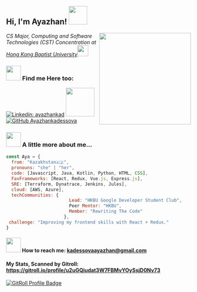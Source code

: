 <!--
**ayazhankadessova/ayazhankadessova** is a ✨ _special_ ✨ repository because its `README.md` (this file) appears on your GitHub profile.

Here are some ideas to get you started:

- 🔭 I’m currently working on ...
- 🌱 I’m currently learning ...
- 👯 I’m looking to collaborate on ...
- 🤔 I’m looking for help with ...
- 💬 Ask me about ...
- 📫 How to reach me: ...
- 😄 Pronouns: ...
- ⚡ Fun fact: ...
-->

<h2> Hi, I'm Ayazhan! <img src="https://media.giphy.com/media/SsBGWQvtVJJqCkMXe2/giphy.gif" width="50"></h2>

<img align='right' src="https://media.giphy.com/media/BferOKonYOspm28AiB/giphy.gif" width=250>
<p><em>CS Major, Computing and Software Technologies (CST) Concentration at <a href="https://www.comp.hkbu.edu.hk/v1/">Hong Kong Baptist University</a><img src="https://media.giphy.com/media/fYSnHlufseco8Fh93Z/giphy.gif" width="30"></br></em></p>

### <img src="https://media.giphy.com/media/dZcsQfCXxIBii4atbm/giphy.gif" width="40"> Find me Here too:  


[![Linkedin: ayazhankad](https://img.shields.io/badge/LinkedIn-blue?style=flat&logo=linkedin&labelColor=blue&link=https://www.linkedin.com/in/ayazhankad/)](https://www.linkedin.com/in/ayazhankad/)
<a href="https://www.youtube.com/channel/UC9SnJoAITiY89RGigVYTw3g"><img src="https://img.shields.io/badge/YouTube-%23FF0000.svg?style=for-the-badge&logo=YouTube&logoColor=white" width="78">
[![GitHub Ayazhankadessova](https://img.shields.io/github/followers/ayazhankadessova?label=follow&style=social)](https://github.com/ayazhankadessova)

### <img src="https://media.giphy.com/media/dZcsQfCXxIBii4atbm/giphy.gif" width="40"> A little more about me...   

```javascript
const Aya = {
  from: "Kazakhstan🇰🇿",
  pronouns: "she" | "her",
  code: [Javascript, Java, Kotlin, Python, HTML, CSS],
  FavFrameworks: [React, Redux, Vue.js, Express.js],
  SRE: [Terraform, Dynatrace, Jenkins, Jules],
  cloud: [AWS, Azure],
  techCommunities: {
                        Lead: "HKBU Google Developer Student Club",
                        Peer Mentor: "HKBU", 
                        Member: "Rewriting The Code"
                      },
 challenge: "Improving my frontend skills with React + Redux."
}
```
#### <img src="https://media.giphy.com/media/4QFArMJ28mCdlcsRyq/giphy.gif" width="40"> How to reach me: kadessovaayazhan@gmail.com

#### My Stats, Scanned by Gitroll: https://gitroll.io/profile/u2uGQiudat3W7FBMvYOySsjD0Nv73

<a href="https://gitroll.io/profile/u2uGQiudat3W7FBMvYOySsjD0Nv73" target="_blank"><img src="https://gitroll.io/api/badges/profiles/v1/u2uGQiudat3W7FBMvYOySsjD0Nv73?theme=tokyoNight" alt="GitRoll Profile Badge"/></a>


